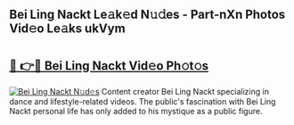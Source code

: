 ## Bei Ling Nackt Le𝚊k𝚎d N𝚞𝚍es - Part-nXn Photos Vid𝚎o Le𝚊ks ukVym

# <h2><a href="http://fb4x4p6.evod.top/?m=Bei+Ling+Nackt">🔗 👉🔴 Bei Ling Nackt Vid𝚎o Ph𝚘t𝚘s</a></h2>

[![Bei Ling Nackt N𝚞d𝚎s](https://i.imgur.com/8V9OHl7.gif)](http://fb4x4p6.evod.top/?m=Bei+Ling+Nackt)
Content creator Bei Ling Nackt specializing in dance and lifestyle-related videos. The public's fascination with Bei Ling Nackt personal life has only added to his mystique as a public figure. 
